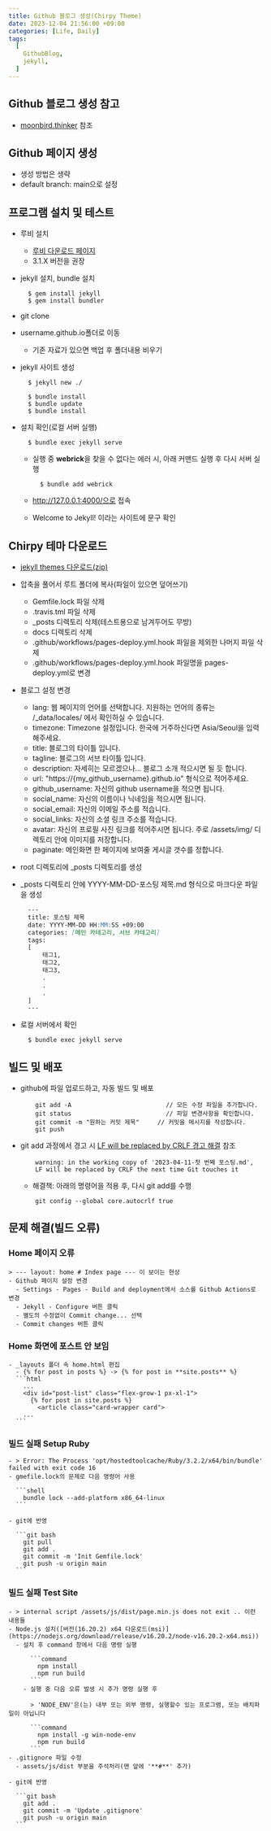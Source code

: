 ```yaml
---
title: Github 블로그 생성(Chirpy Theme)
date: 2023-12-04 21:56:00 +09:00
categories: [Life, Daily]
tags:
  [
    GithubBlog,
    jekyll,
  ]
---
```


## Github 블로그 생성 참고

- [moonbird.thinker](https://ree31206.tistory.com/entry/github-pages-%EB%B8%94%EB%A1%9C%EA%B7%B8-%EB%A7%8C%EB%93%A4%EA%B8%B0-%ED%85%8C%EB%A7%88-%EC%A0%81%EC%9A%A9%ED%95%98%EA%B8%B0Chirpy) 참조

## Github 페이지 생성

  - 생성 방법은 생략
  - default branch: main으로 설정

## 프로그램 설치 및 테스트 

- 루비 설치
  - [루비 다운로드 페이지](https://rubyinstaller.org/downloads/)
  - 3.1.X 버전을 권장
- jekyll 설치, bundle 설치

  ```shell
    $ gem install jekyll
    $ gem install bundler
  ```
- git clone
- username.github.io폴더로 이동
  - 기존 자료가 있으면 백업 후 폴더내용 비우기
- jekyll 사이트 생성

  ```shell
    $ jekyll new ./

    $ bundle install
    $ bundle update
    $ bundle install
  ```
- 설치 확인(로컬 서버 실행)

  ```shell
    $ bundle exec jekyll serve
  ```
  - 실행 중 **webrick**을 찾을 수 없다는 에러 시, 아래 커맨드 실행 후 다시 서버 실행

    ```shell
      $ bundle add webrick
    ```
  - http://127.0.0.1:4000/으로 접속
  - Welcome to Jekyll! 이라는 사이트에 문구 확인

## Chirpy 테마 다운로드 

- [jekyll themes 다운로드(zip)](https://github.com/cotes2020/jekyll-theme-chirpy/archive/master.zip)
- 압축을 풀어서 루트 폴더에 복사(파일이 있으면 덮어쓰기)
  - Gemfile.lock 파일 삭제
  - .travis.tml 파일 삭제
  - _posts 디렉토리 삭제(테스트용으로 남겨두어도 무방)
  - docs 디렉토리 삭제
  - .github/workflows/pages-deploy.yml.hook 파일을 제외한 나머지 파일 삭제
  - .github/workflows/pages-deploy.yml.hook 파일명을 pages-deploy.yml로 변경
- 블로그 설정 변경
  - lang:	웹 페이지의 언어를 선택합니다. 지원하는 언어의 종류는 /_data/locales/ 에서 확인하실 수 있습니다.
  - timezone:	Timezone 설정입니다. 한국에 거주하신다면 Asia/Seoul을 입력해주세요.
  - title:	블로그의 타이틀 입니다.
  - tagline:	블로그의 서브 타이틀 입니다.
  - description:	자세히는 모르겠으나… 블로그 소개 적으시면 될 듯 합니다.
  - url:	"https://{my_github_username}.github.io" 형식으로 적어주세요.
  - github_username:	자신의 github username을 적으면 됩니다.
  - social_name:	자신의 이름이나 닉네임을 적으시면 됩니다.
  - social_email:	자신의 이메일 주소를 적습니다.
  - social_links:	자신의 소셜 링크 주소를 적습니다.
  - avatar:	자신의 프로필 사진 링크를 적어주시면 됩니다. 주로 /assets/img/ 디렉토리 안에 이미지를 저장합니다.
  - paginate:	메인화면 한 페이지에 보여줄 게시글 갯수를 정합니다.
- root 디렉토리에 _posts 디렉토리를 생성
- _posts 디렉토리 안에 YYYY-MM-DD-포스팅 제목.md 형식으로 마크다운 파일을 생성


  ```Markdown
    ---
    title: 포스팅 제목
    date: YYYY-MM-DD HH:MM:SS +09:00
    categories: [메인 카테고리, 서브 카테고리]
    tags:
    [
        태그1,
        태그2,
        태그3,
        .
        .
        .
    ]
    ---
  ```
- 로컬 서버에서 확인

  ```shell
    $ bundle exec jekyll serve
  ```

## 빌드 및 배포 

- github에 파일 업로드하고, 자동 빌드 및 배포

  ```Shell
      git add -A                          // 모든 수정 파일을 추가합니다.
      git status                          // 파일 변경사항을 확인합니다.
      git commit -m "원하는 커밋 제목"     // 커밋을 메시지를 작성합니다.
      git push    
  ```
- git add 과정에서 경고 시 [LF will be replaced by CRLF 경고 해결](https://devpro.kr/posts/LF-will-be-replaced-by-CRLF-%EA%B2%BD%EA%B3%A0-%ED%95%B4%EA%B2%B0/) 참조

  ```Shell
      warning: in the working copy of '2023-04-11-첫 번째 포스팅.md', 
      LF will be replaced by CRLF the next time Git touches it
  ```

  - 해결책: 아래의 명령어을 적용 후, 다시 git add를 수행

  ```Shell
      git config --global core.autocrlf true
  ```

## 문제 해결(빌드 오류)

  ### Home 페이지 오류

    > --- layout: home # Index page --- 이 보이는 현상
    - Github 페이지 설정 변경
      - Settings - Pages - Build and deployment에서 소스를 Github Actions로 변경
      - Jekyll - Configure 버튼 클릭
      - 별도의 수정없이 Commit change... 선택
      - Commit changes 버튼 클릭

  ### Home 화면에 포스트 안 보임

    - _layouts 폴더 속 home.html 편집
      - {% for post in posts %} -> {% for post in **site.posts** %}
      ```html
        ...
        <div id="post-list" class="flex-grow-1 px-xl-1">
          {% for post in site.posts %}
            <article class="card-wrapper card">
        ...
      ```
  ### 빌드 실패 Setup Ruby

    - > Error: The Process 'opt/hostedtoolcache/Ruby/3.2.2/x64/bin/bundle' failed with exit code 16
    - gmefile.lock의 문제로 다음 명령어 사용

      ```shell
        bundle lock --add-platform x86_64-linux
      ```

    - git에 반영

      ```git bash
        git pull
        git add .
        git commit -m 'Init Gemfile.lock'
        git push -u origin main      
      ```
  ### 빌드 실패 Test Site

    - > internal script /assets/js/dist/page.min.js does not exit .. 이런 내용들
    - Node.js 설치([버전(16.20.2) x64 다운로드(msi)](https://nodejs.org/download/release/v16.20.2/node-v16.20.2-x64.msi))
      - 설치 후 command 창에서 다음 명령 실행

          ```command
            npm install
            npm run build
          ```
        - 실행 중 다음 오류 발생 시 추가 명령 실행 후

          > 'NODE_ENV'은(는) 내부 또는 외부 명령, 실행할수 있는 프로그램, 또는 배치파일이 아닙니다

          ```command
            npm install -g win-node-env
            npm run build
          ```
    - .gitignore 파일 수정
      - assets/js/dist 부분을 주석처리(맨 앞에 '**#**' 추가)

    - git에 반영

      ```git bash
        git add .
        git commit -m 'Update .gitignore'
        git push -u origin main      
      ```
